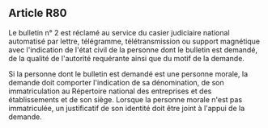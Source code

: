 Article R80
----
Le bulletin n° 2 est réclamé au service du casier judiciaire national automatisé
par lettre, télégramme, télétransmission ou support magnétique avec l'indication
de l'état civil de la personne dont le bulletin est demandé, de la qualité de
l'autorité requérante ainsi que du motif de la demande.

Si la personne dont le bulletin est demandé est une personne morale, la demande
doit comporter l'indication de sa dénomination, de son immatriculation au
Répertoire national des entreprises et des établissements et de son siège.
Lorsque la personne morale n'est pas immatriculée, un justificatif de son
identité doit être joint à l'appui de la demande.
